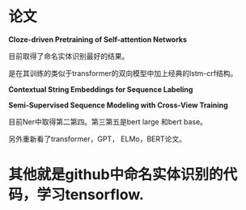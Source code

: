 # **论文**

**Cloze-driven Pretraining of Self-attention Networks**

目前取得了命名实体识别最好的结果。

是在其训练的类似于transformer的双向模型中加上经典的lstm-crf结构。

**Contextual String Embeddings for Sequence Labeling**

**Semi-Supervised Sequence Modeling with Cross-View Training**

目前Ner中取得第二第四。第三第五是bert large 和bert base。

另外重新看了transformer，GPT， ELMo，BERT论文。

# 其他就是github中命名实体识别的代码，学习tensorflow.